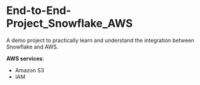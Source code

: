# End-to-End-Project_Snowflake_AWS
A demo project to practically learn and understand the integration between Snowflake and AWS. 

**AWS services**: 

- Amazon S3
- IAM
